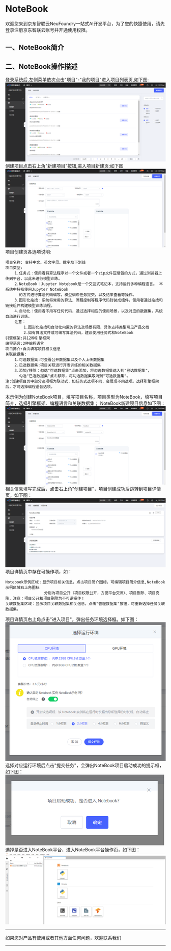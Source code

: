 # NoteBook

欢迎您来到京东智联云NeuFoundry一站式AI开发平台，为了您的快捷使用，请先登录注册京东智联云账号并开通使用权限。


## 一、NoteBook简介  

## 二、NoteBook操作描述  

登录系统后,左侧菜单依次点击"项目"-"我的项目"进入项目列表页,如下图:  
![avatar](../../../../image/AI-and-Machine-Learning/NeuFoundry/train.screenshotscreenshot/项目列表页.png)  
创建项目点击右上角"新建项目"按钮,进入项目新建页:如下图  
![avatar](../../../../image/AI-and-Machine-Learning/NeuFoundry/train.screenshotscreenshot/项目新建页.png)  
项目创建页各选项说明:  

    项目名称: 支持中文、英文字母、数字及下划线
    项目类型:  
        1.任务式：使用者将算法程序以一个文件或者一个zip文件压缩包的方式，通过浏览器上传到平台，以此来进行模型训练。
        2.NoteBook：Jupyter Notebook是一个交互式笔记本，支持运行多种编程语言。 本系统中特指使用Jupyter NoteBook
          的方式进行算法代码编写，模型训练任务提交，以及结果查看等操作。
        3.图形化拖拽：系统将常用的算法、流程控制等程序代码封装成组件，使用者通过拖拽和链接组件构建模型训练流程。
        4.自动化：使用者不用写任何代码，通过选择相应的使用场景，以及对应的数据集，系统自动进行训练。
        注意：
            1.图形化拖拽和自动化内置的算法及场景有限，具体支持类型可见产品文档
            2.如有算法文件或可编写算法代码，建议使用任务式和NoteBook
    引擎框架:共12种引擎框架
    编程语言:2种编程语言
    项目简介:自由填写项目相关信息
    关联数据集:
        1.可选数据集:可查看公开数据集以及个人上传数据集
        2.已选数据集:项目关联进行开发训练的相关数据集
        3.添加/移除：勾选"可选数据集"点击添加，将勾选数据集选入到"已选数据集"，
          勾选"已选数据集"点击移除，将勾选数据集取消到"可选数据集"。
    注:创建项目页中部分选项框为联动式，如任务式选项不同，会展现不同选项。选择引擎框架后，才可选择编程语音选项。
本示例为创建NoteBook项目，填写项目名称，项目类型为NoteBook，填写项目简介，选择引擎框架、编程语言和关联数据集；
NoteBook新建项目信息如下图：  
![avatar](../../../../image/AI-and-Machine-Learning/NeuFoundry/train.screenshotscreenshot/NoteBook新建信息.png)  
相关信息填写完成后，点击右上角"创建项目"，项目创建成功后跳转到项目详情页，如下图：  
![avatar](../../../../image/AI-and-Machine-Learning/NeuFoundry/train.screenshotscreenshot/NoteBook项目详情页.png)  
项目详情页中存在可操作项，如：  

    Notebook示例区域：显示项目相关信息，点击项目简介图标，可编辑项目简介信息,NoteBook示例区域右上角图标
                     分别为项目公开（项目权限公开，方便平台交流）、项目删除、项目克隆，注意：项目公开和项目删除为不可逆操作！
    关联数据集区域：显示项目关联数据集相关信息，点击"管理数据集"按钮，可重新选择任务关联数据集。
项目详情页右上角点击"进入项目"，弹出任务环境选择框。如下图：  
![avatar](../../../../image/AI-and-Machine-Learning/NeuFoundry/train.screenshotscreenshot/NoteBook运行环境.png)  
选择对应运行环境后点击"提交任务"，会弹出NoteBook项目启动成功的提示框，如下图：  
![avatar](../../../../image/AI-and-Machine-Learning/NeuFoundry/train.screenshotscreenshot/NoteBook启动成功提示.png)  
选择是否进入NoteBook平台，进入NoteBook平台操作页，如下图：  
![avatar](../../../../image/AI-and-Machine-Learning/NeuFoundry/train.screenshotscreenshot/NoteBook操作平台.png)  

---

如果您对产品有使用或者其他方面任何问题，欢迎联系我们

---
